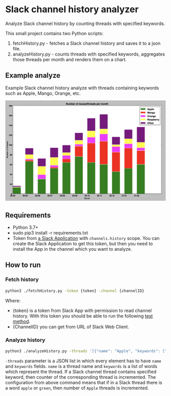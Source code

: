 # Slack channel history analyzer
Analyze Slack channel history by counting threads with specified keywords.

This small project contains two Python scripts:
1. fetchHistory.py - fetches a Slack channel history and saves it to a json file.
2. analyzeHistory.py - counts threads with specified keywords, aggregates those threads per month and renders them on a chart.

## Example analyze

Example Slack channel history analyze with threads containing keywords such as Apple, Mango, Orange, etc.

![alt text](analyze-example.png "Example of Slack channel history analyze")

## Requirements

* Python 3.7+
* sudo pip3 install -r requirements.txt
* Token from [a Slack Application](https://api.slack.com/apps) with `channels.history` scope.
  You can create the Slack Application to get this token, but then you need to install the App in the channel which you want to analyze.

## How to run

### Fetch history

```bash
python3 ./fetchHistory.py -token {token} -channel {channelID} 
```
Where:

- {token} is a token from Slack App with permission to read channel history.
  With this token you should be able to run the following [test method](https://api.slack.com/methods/conversations.history/test).
- {ChannelID} you can get from URL of Slack Web Client. 

### Analyze history

```bash
python3 ./analyzeHistory.py -threads '[{"name": "Apple", "keywords": ["apple", "green"], "color": "#008000", "debug": false}, {"name": "Mango", "keywords": ["mango", "yellow"], "color": "#FF0000"}]'
```
`-threads` parameter is a JSON list in which every element has to have `name` and `keywords` fields.
`name` is a thread name and `keywords` is a list of words which represent the thread.
If a Slack channel thread contains specified keyword, then counter of the corresponding thread is incremented.
The configuration from above command means that if in a Slack thread there is a word `apple` or `green`,
then number of `Apple` threads is incremented.

